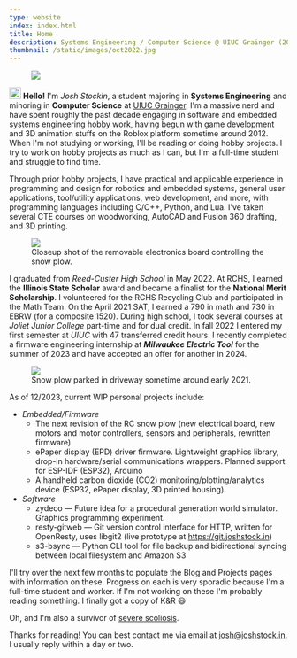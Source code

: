```yaml
---
type: website
index: index.html
title: Home
description: Systems Engineering / Computer Science @ UIUC Grainger (2025)
thumbnail: /static/images/oct2022.jpg
---
```


<figure class="float-left">
    <img class="small" src="/static/images/oct2022.jpg"/>
</figure>

<p class="first">
<style>
p.first::first-line {{
    font-size: 1.5em;
}}
</style>
<img class="inline svg" src="/static/svg/wave.svg" style="height: 1.5em">
<b>Hello!</b> I'm <i>Josh Stockin</i>, a student majoring in <b>Systems
Engineering</b> and minoring in <b>Computer Science</b> at <u>UIUC
Grainger</u>.  I'm a massive nerd and have spent roughly the past decade
engaging in software and embedded systems engineering hobby work, having begun
with game development and 3D animation stuffs on the Roblox platform sometime
around 2012.  When I'm not studying or working, I'll be reading or doing hobby
projects.  I try to work on hobby projects as much as I can, but I'm a
full-time student and struggle to find time.
</p>

Through prior hobby projects, I have practical and applicable experience in
programming and design for robotics and embedded systems, general user
applications, tool/utility applications, web development, and more, with
programming languages including C/C++, Python, and Lua. I've taken several CTE
courses on woodworking, AutoCAD and Fusion 360 drafting, and 3D printing.

<figure class="float-right wrap">
    <img class="small" src="/static/images/esp32.jpg"/>
    <figcaption>Closeup shot of the removable electronics board controlling the snow plow.</figcaption>
</figure>

I graduated from *Reed-Custer High School* in May 2022. At RCHS, I earned the
**Illinois State Scholar** award and became a finalist for the **National Merit
Scholarship**. I volunteered for the RCHS Recycling Club and participated in the
Math Team. On the April 2021 SAT, I earned a 790 in math and 730 in EBRW (for a
composite 1520). During high school, I took several courses at *Joliet Junior
College* part-time and for dual credit. In fall 2022 I entered my first
semester at *UIUC* with 47 transferred credit hours. I recently completed a
firmware engineering internship at **<i>Milwaukee Electric Tool</i>** for the
summer of 2023 and have accepted an offer for another in 2024.

<figure class="float-left">
    <img class="small" src="/static/images/rc-plow.jpg"/>
    <figcaption>Snow plow parked in driveway sometime around early 2021.</figcaption>
</figure>

As of 12/2023, current WIP personal projects include:

- *Embedded/Firmware*
  - The next revision of the RC snow plow (new electrical board, new motors and
    motor controllers, sensors and peripherals, rewritten firmware)
  - ePaper display (EPD) driver firmware. Lightweight graphics library, drop-in
    hardware/serial communications wrappers. Planned support for ESP-IDF
    (ESP32), Arduino
  - A handheld carbon dioxide (CO2) monitoring/plotting/analytics device
    (ESP32, ePaper display, 3D printed housing)
- *Software*
  - zydeco — Future idea for a procedural generation world simulator. Graphics
    programming experiment.
  - resty-gitweb — Git version control interface for HTTP, written for
    OpenResty, uses libgit2 (live prototype at https://git.joshstock.in)
  - s3-bsync — Python CLI tool for file backup and bidirectional syncing
    between local filesystem and Amazon S3

I'll try over the next few months to populate the Blog and Projects pages with
information on these. Progress on each is very sporadic because I'm a full-time
student and worker.  If I'm not working on these I'm probably reading
something. I finally got a copy of K&R 😃

Oh, and I'm also a survivor of [severe scoliosis](/static/images/scoliosis.png).

Thanks for reading! You can best contact me via email at
[josh@joshstock.in](mailto:josh@joshstock.in). I usually reply within a day or
two.


